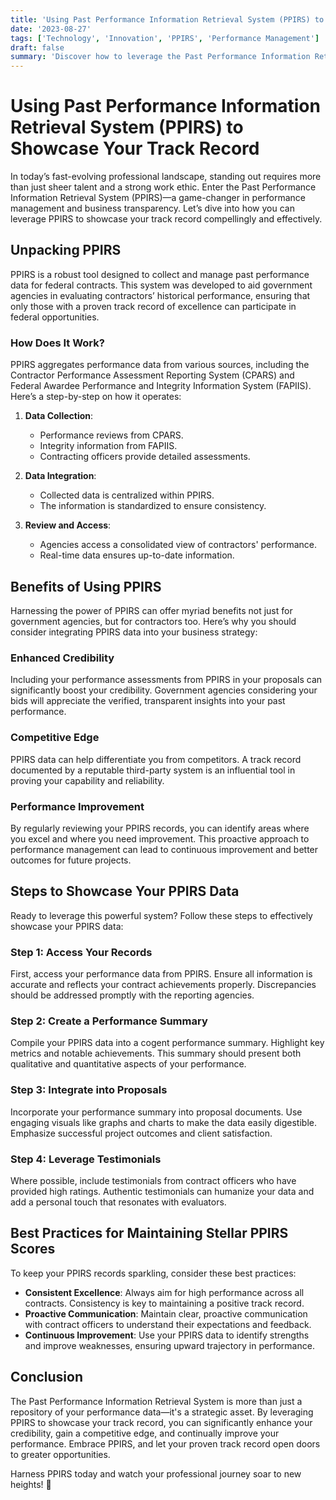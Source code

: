 ```yaml
---
title: 'Using Past Performance Information Retrieval System (PPIRS) to Showcase Your Track Record'
date: '2023-08-27'
tags: ['Technology', 'Innovation', 'PPIRS', 'Performance Management']
draft: false
summary: 'Discover how to leverage the Past Performance Information Retrieval System (PPIRS) to display and enhance your professional track record effectively.'
---
```


# Using Past Performance Information Retrieval System (PPIRS) to Showcase Your Track Record

In today’s fast-evolving professional landscape, standing out requires more than just sheer talent and a strong work ethic. Enter the Past Performance Information Retrieval System (PPIRS)—a game-changer in performance management and business transparency. Let’s dive into how you can leverage PPIRS to showcase your track record compellingly and effectively.

## Unpacking PPIRS

PPIRS is a robust tool designed to collect and manage past performance data for federal contracts. This system was developed to aid government agencies in evaluating contractors’ historical performance, ensuring that only those with a proven track record of excellence can participate in federal opportunities.

### How Does It Work?

PPIRS aggregates performance data from various sources, including the Contractor Performance Assessment Reporting System (CPARS) and Federal Awardee Performance and Integrity Information System (FAPIIS). Here’s a step-by-step on how it operates:

1. **Data Collection**:
    - Performance reviews from CPARS.
    - Integrity information from FAPIIS.
    - Contracting officers provide detailed assessments.

2. **Data Integration**:
    - Collected data is centralized within PPIRS.
    - The information is standardized to ensure consistency.

3. **Review and Access**:
    - Agencies access a consolidated view of contractors' performance.
    - Real-time data ensures up-to-date information.

## Benefits of Using PPIRS

Harnessing the power of PPIRS can offer myriad benefits not just for government agencies, but for contractors too. Here’s why you should consider integrating PPIRS data into your business strategy:

### Enhanced Credibility

Including your performance assessments from PPIRS in your proposals can significantly boost your credibility. Government agencies considering your bids will appreciate the verified, transparent insights into your past performance.

### Competitive Edge

PPIRS data can help differentiate you from competitors. A track record documented by a reputable third-party system is an influential tool in proving your capability and reliability.

### Performance Improvement

By regularly reviewing your PPIRS records, you can identify areas where you excel and where you need improvement. This proactive approach to performance management can lead to continuous improvement and better outcomes for future projects.

## Steps to Showcase Your PPIRS Data

Ready to leverage this powerful system? Follow these steps to effectively showcase your PPIRS data:

### Step 1: Access Your Records

First, access your performance data from PPIRS. Ensure all information is accurate and reflects your contract achievements properly. Discrepancies should be addressed promptly with the reporting agencies.

### Step 2: Create a Performance Summary

Compile your PPIRS data into a cogent performance summary. Highlight key metrics and notable achievements. This summary should present both qualitative and quantitative aspects of your performance.

### Step 3: Integrate into Proposals

Incorporate your performance summary into proposal documents. Use engaging visuals like graphs and charts to make the data easily digestible. Emphasize successful project outcomes and client satisfaction.

### Step 4: Leverage Testimonials

Where possible, include testimonials from contract officers who have provided high ratings. Authentic testimonials can humanize your data and add a personal touch that resonates with evaluators.

## Best Practices for Maintaining Stellar PPIRS Scores

To keep your PPIRS records sparkling, consider these best practices:

- **Consistent Excellence**: Always aim for high performance across all contracts. Consistency is key to maintaining a positive track record.
- **Proactive Communication**: Maintain clear, proactive communication with contract officers to understand their expectations and feedback.
- **Continuous Improvement**: Use your PPIRS data to identify strengths and improve weaknesses, ensuring upward trajectory in performance.

## Conclusion

The Past Performance Information Retrieval System is more than just a repository of your performance data—it's a strategic asset. By leveraging PPIRS to showcase your track record, you can significantly enhance your credibility, gain a competitive edge, and continually improve your performance. Embrace PPIRS, and let your proven track record open doors to greater opportunities.

Harness PPIRS today and watch your professional journey soar to new heights! 🚀